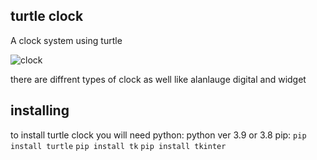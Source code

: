 ## turtle clock
A clock system using turtle


![clock](https://media1.tenor.com/images/ffbfb6f94b37ab0be80dc6d81d5cd79d/tenor.gif?itemid=19344648)


there are diffrent types of clock as well like 
alanlauge
digital 
and widget 

## installing
to install turtle clock you will need
python:
python ver 3.9 or 3.8
pip:
`pip install turtle`
`pip install tk`
`pip install tkinter`
